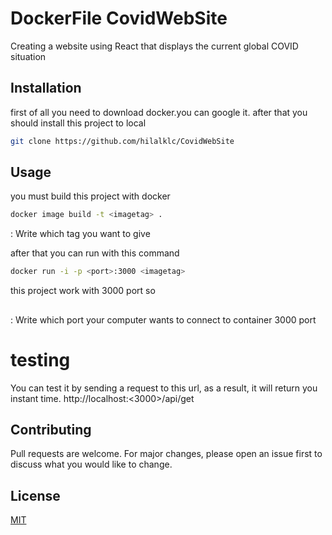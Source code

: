 # DockerFile CovidWebSite

Creating a website using React that displays the current global COVID situation

## Installation

first of all you need to download docker.you can google it.
after that you should install this project to local   

```bash
git clone https://github.com/hilalklc/CovidWebSite
```

## Usage
you must build this project with docker  
```bash
docker image build -t <imagetag> .
```
<imagetag> : Write which tag you want to give

after that you can run with this command 


```bash
docker run -i -p <port>:3000 <imagetag>
```
this project work with 3000 port so 
##
<port> : Write which port your computer wants to connect to container 3000 port


# testing

You can test it by sending a request to this url, as a result, it will return you instant time.
http://localhost:<3000>/api/get

## Contributing

Pull requests are welcome. For major changes, please open an issue first
to discuss what you would like to change.

## License

[MIT](https://choosealicense.com/licenses/mit/)
